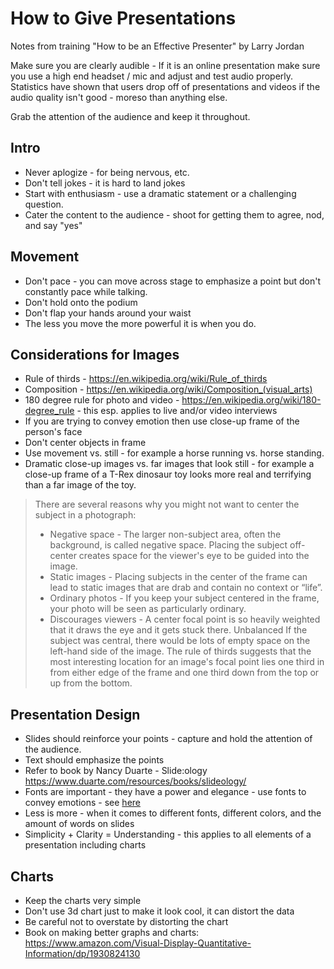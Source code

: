 # How to Give Presentations
Notes from training "How to be an Effective Presenter" by Larry Jordan

Make sure you are clearly audible - If it is an online presentation make sure you use a high end headset / mic and adjust and test audio properly.  Statistics have shown that users drop off of presentations and videos if the audio quality isn't good - moreso than anything else.

Grab the attention of the audience and keep it throughout.

## Intro
* Never aplogize - for being nervous, etc.
* Don't tell jokes - it is hard to land jokes
* Start with enthusiasm - use a dramatic statement or a challenging question.
* Cater the content to the audience - shoot for getting them to agree, nod, and say "yes"

## Movement
* Don't pace - you can move across stage to emphasize a point but don't constantly pace while talking.
* Don't hold onto the podium
* Don't flap your hands around your waist
* The less you move the more powerful it is when you do.


## Considerations for Images
* Rule of thirds - https://en.wikipedia.org/wiki/Rule_of_thirds
* Composition - https://en.wikipedia.org/wiki/Composition_(visual_arts)
* 180 degree rule for photo and video - https://en.wikipedia.org/wiki/180-degree_rule - this esp. applies to live and/or video interviews
* If you are trying to convey emotion then use close-up frame of the person's face
* Don't center objects in frame
* Use movement vs. still - for example a horse running vs. horse standing.
* Dramatic close-up images vs. far images that look still - for example a close-up frame of a T-Rex dinosaur toy looks more real and terrifying than a far image of the toy.

> There are several reasons why you might not want to center the subject in a photograph: 
> * Negative space - The larger non-subject area, often the background, is called negative space. Placing the subject off-center creates space for the viewer's eye to be guided into the image.
> * Static images - Placing subjects in the center of the frame can lead to static images that are drab and contain no context or “life”.
> * Ordinary photos - If you keep your subject centered in the frame, your photo will be seen as particularly ordinary.
> * Discourages viewers - A center focal point is so heavily weighted that it draws the eye and it gets stuck there.
Unbalanced
> If the subject was central, there would be lots of empty space on the left-hand side of the image.
The rule of thirds suggests that the most interesting location for an image's focal point lies one third in from either edge of the frame and one third down from the top or up from the bottom. 

## Presentation Design
* Slides should reinforce your points - capture and hold the attention of the audience.
* Text should emphasize the points
* Refer to book by Nancy Duarte - Slide:ology https://www.duarte.com/resources/books/slideology/
* Fonts are important - they have a power and elegance - use fonts to convey emotions - see [here](https://design.tutsplus.com/articles/the-psychology-of-fonts--cms-34943)
* Less is more - when it comes to different fonts, different colors, and the amount of words on slides
* Simplicity + Clarity = Understanding - this applies to all elements of a presentation including charts

## Charts
* Keep the charts very simple
* Don't use 3d chart just to make it look cool, it can distort the data
* Be careful not to overstate by distorting the chart
* Book on making better graphs and charts: https://www.amazon.com/Visual-Display-Quantitative-Information/dp/1930824130
